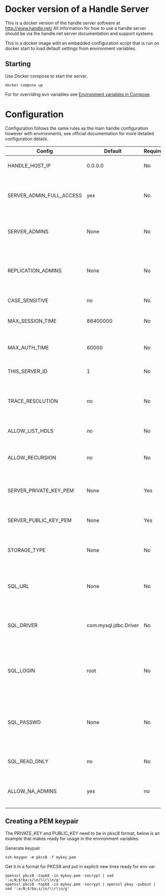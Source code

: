 # Docker version of a Handle Server

This is a docker version of the handle server software at <http://www.handle.net/>
All information for how to use a handle server should be via the handle.net
server documentation and support systems.

This is a docker image with an embedded configuration script that is run on docker
start to load default settings from environment variables.

## Starting

Use Docker compose to start the server.

    docker compose up

For for overriding evn variables see [Environment variables in Compose](https://docs.docker.com/compose/environment-variables/).

# Configuration

Configuration follows the same rules as the main handle configuration however with environments, see official documentation for more detailed configuration details.

| Config                        | Default       | Required  | Description
| ------                        | -------       | --------  | -----------
| HANDLE_HOST_IP                | 0.0.0.0       | No        | Public handle host ip used for siteinfo
| SERVER_ADMIN_FULL_ACCESS      | yes           | No        | Admins listed in SERVER_ADMINS will have full permissions over all handles on the server
| SERVER_ADMINS                 | None          | No        | A list of handle admins space seperated e.g. ADMIN1 ADMIN2 ADMIN3
| REPLICATION_ADMINS            | None          | No        | A list of handle admins for replication space seperated e.g. "ADMIN1 ADMIN2 ADMIN3"
| CASE_SENSITIVE                | no            | No        | Are handles case sensitive
| MAX_SESSION_TIME              | 86400000      | No        | Max authenticated client session time in ms.
| MAX_AUTH_TIME                 | 60000         | No        | Max time to wait for for client to respond to auth challenge.
| THIS_SERVER_ID                | 1             | No        | An identifier for this handle server.
| TRACE_RESOLUTION              | no            | No        | Set to yes for debugging information to be logged for handle resolution.
| ALLOW_LIST_HDLS               | no            | No        | Used to disable list_handles functionality.
| ALLOW_RECURSION               | no            | No        | Allow recursive lookup outside of this handle server into global handle network.
| SERVER_PRIVATE_KEY_PEM        | None          | Yes       | PEM PKCS8 format private key for encryption on the server.
| SERVER_PUBLIC_KEY_PEM         | None          | Yes       | PEM PKCS8 format public key for encryption on the server.
| STORAGE_TYPE                  | None          | No        | Empty defaults to built-in storage. Other main option is "sql"
| SQL_URL                       | None          | No        | This setting should specify the JDBC URL that is used to connect to the SQL database.
| SQL_DRIVER                    | com.mysql.jdbc.Driver          | No        | This is the name of a Java class that contains the driver for the JDBC connection.
| SQL_LOGIN                     | root          | No        | The user name that should be used by the handle server to connect and perform operations on the database.
| SQL_PASSWD                    | None          | No        | The password that should be used by the handle server to connect and perform operations on the database.
| SQL_READ_ONLY                 | no            | No        | Boolean setting for allowing writes to database or not.
| ALLOW_NA_ADMINS               | yes           | no        | To allow global handle server admins access to this handle server.

## Creating a PEM keypair

The PRIVATE_KEY and PUBLIC_KEY need to be in pksc8 format, below is an example that makes ready for usage in the environment variables

Generate keypair

    ssh-keygen -m pkcs8 -f mykey.pem

Get it in a format for PKCS8 and put in explicit new lines ready for env var

    openssl pkcs8 -topk8 -in mykey.pem -nocrypt | sed ':a;N;$!ba;s/\n/\\r\\n/g'
    openssl pkcs8 -topk8 -in mykey.pem -nocrypt | openssl pkey -pubout | sed ':a;N;$!ba;s/\n/\\r\\n/g'
